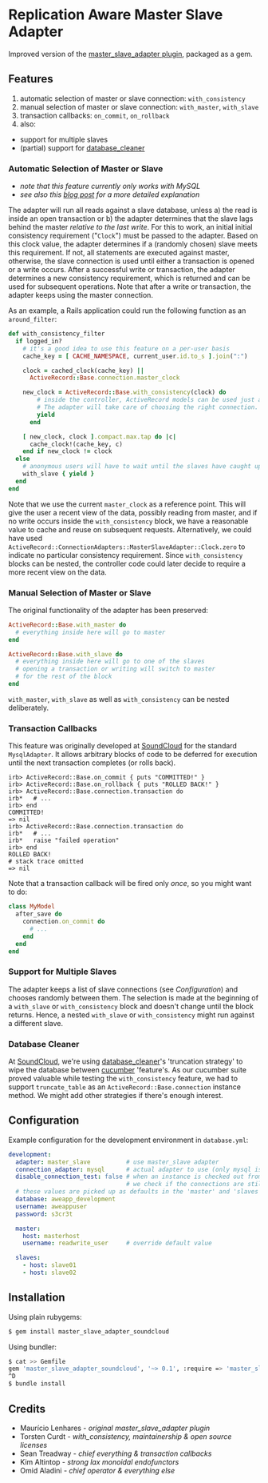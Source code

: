 # Replication Aware Master Slave Adapter

Improved version of the [master_slave_adapter plugin][1], packaged as a gem.

## Features

1. automatic selection of master or slave connection: `with_consistency`
2. manual selection of master or slave connection: `with_master`, `with_slave`
3. transaction callbacks: `on_commit`, `on_rollback`
4. also:
  * support for multiple slaves
  * (partial) support for [database_cleaner][2]

### Automatic Selection of Master or Slave

* _note that this feature currently only works with MySQL_
* _see also this [blog post][3] for a more detailed explanation_

The adapter will run all reads against a slave database, unless a) the read is inside an open transaction or b) the
adapter determines that the slave lags behind the master _relative to the last write_. For this to work, an initial
initial consistency requirement ("`Clock`") must be passed to the adapter. Based on this clock value, the adapter
determines if a (randomly chosen) slave meets this requirement. If not, all statements are executed against master,
otherwise, the slave connection is used until either a transaction is opened or a write occurs. After a successful write
or transaction, the adapter determines a new consistency requirement, which is returned and can be used for subsequent
operations. Note that after a write or transaction, the adapter keeps using the master connection.

As an example, a Rails application could run the following function as an `around_filter`:

```ruby
def with_consistency_filter
  if logged_in?
    # it's a good idea to use this feature on a per-user basis
    cache_key = [ CACHE_NAMESPACE, current_user.id.to_s ].join(":")

    clock = cached_clock(cache_key) ||
      ActiveRecord::Base.connection.master_clock

    new_clock = ActiveRecord::Base.with_consistency(clock) do
        # inside the controller, ActiveRecord models can be used just as normal.
        # The adapter will take care of choosing the right connection.
        yield
      end

    [ new_clock, clock ].compact.max.tap do |c|
      cache_clock!(cache_key, c)
    end if new_clock != clock
  else
    # anonymous users will have to wait until the slaves have caught up
    with_slave { yield }
  end
end
```

Note that we use the current `master_clock` as a reference point. This will give the user a recent view of the data,
possibly reading from master, and if no write occurs inside the `with_consistency` block, we have a reasonable value to
cache and reuse on subsequent requests. Alternatively, we could have used
`ActiveRecord::ConnectionAdapters::MasterSlaveAdapter::Clock.zero` to indicate no particular consistency requirement.
Since `with_consistency` blocks can be nested, the controller code could later decide to require a more recent view on
the data.

### Manual Selection of Master or Slave

The original functionality of the adapter has been preserved:

```ruby
ActiveRecord::Base.with_master do
  # everything inside here will go to master
end

ActiveRecord::Base.with_slave do
  # everything inside here will go to one of the slaves
  # opening a transaction or writing will switch to master
  # for the rest of the block
end
```

`with_master`, `with_slave` as well as `with_consistency` can be nested deliberately.

### Transaction Callbacks

This feature was originally developed at [SoundCloud][4] for the standard `MysqlAdapter`. It allows arbitrary blocks of
code to be deferred for execution until the next transaction completes (or rolls back).

```irb
irb> ActiveRecord::Base.on_commit { puts "COMMITTED!" }
irb> ActiveRecord::Base.on_rollback { puts "ROLLED BACK!" }
irb> ActiveRecord::Base.connection.transaction do
irb*   # ...
irb> end
COMMITTED!
=> nil
irb> ActiveRecord::Base.connection.transaction do
irb*   # ...
irb*   raise "failed operation"
irb> end
ROLLED BACK!
# stack trace omitted
=> nil
```

Note that a transaction callback will be fired only *once*, so you might want to do:

```ruby
class MyModel
  after_save do
    connection.on_commit do
      # ...
    end
  end
end
```

### Support for Multiple Slaves

The adapter keeps a list of slave connections (see *Configuration*) and chooses randomly between them. The selection is
made at the beginning of a `with_slave` or `with_consistency` block and doesn't change until the block returns. Hence, a
nested `with_slave` or `with_consistency` might run against a different slave.

### Database Cleaner

At [SoundCloud][4], we're using [database_cleaner][2]'s 'truncation strategy' to wipe the database between [cucumber][5]
'feature's. As our cucumber suite proved valuable while testing the `with_consistency` feature, we had to support
`truncate_table` as an `ActiveRecord::Base.connection` instance method. We might add other strategies if there's enough
interest.

## Configuration

Example configuration for the development environment in `database.yml`:

```yaml
development:
  adapter: master_slave          # use master_slave adapter
  connection_adapter: mysql      # actual adapter to use (only mysql is supported atm)
  disable_connection_test: false # when an instance is checked out from the connection pool,
                                 # we check if the connections are still alive, reconnecting if necessary
  # these values are picked up as defaults in the 'master' and 'slaves' sections:
  database: aweapp_development
  username: aweappuser
  password: s3cr3t

  master:
    host: masterhost
    username: readwrite_user     # override default value

  slaves:
    - host: slave01
    - host: slave02
```

## Installation

Using plain rubygems:

```sh
$ gem install master_slave_adapter_soundcloud
```

Using bundler:

```sh
$ cat >> Gemfile
gem 'master_slave_adapter_soundcloud', '~> 0.1', :require => 'master_slave_adaper'
^D
$ bundle install
```

## Credits

* Maurício Lenhares - _original master_slave_adapter plugin_
* Torsten Curdt     - _with_consistency, maintainership & open source licenses_
* Sean Treadway     - _chief everything & transaction callbacks_
* Kim Altintop      - _strong lax monoidal endofunctors_
* Omid Aladini      - _chief operator & everything else_


[1]: https://github.com/mauricio/master_slave_adapter
[2]: https://github.com/bmabey/database_cleaner
[3]: http://www.yourdailygeekery.com/2011/06/14/master-slave-consistency.html
[4]: http://backstage.soundcloud.com
[5]: http://cukes.info
